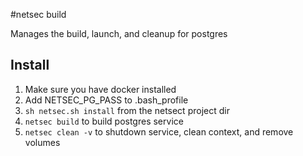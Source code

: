 #netsec build

Manages the build, launch, and cleanup for postgres

## Install
1. Make sure you have docker installed
2. Add NETSEC_PG_PASS to .bash_profile
3. `sh netsec.sh install` from the netsect project dir
4. `netsec build` to build postgres service
5. `netsec clean -v` to shutdown service, clean context, and remove volumes
